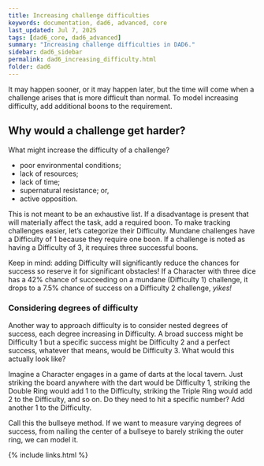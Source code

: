 ```yaml
---
title: Increasing challenge difficulties
keywords: documentation, dad6, advanced, core
last_updated: Jul 7, 2025
tags: [dad6_core, dad6_advanced]
summary: "Increasing challenge difficulties in DAD6."
sidebar: dad6_sidebar
permalink: dad6_increasing_difficulty.html
folder: dad6
---
```


It may happen sooner, or it may happen later, but the time will come when a challenge arises that is more difficult than normal. To model increasing difficulty, add additional boons to the requirement.

## Why would a challenge get harder?

What might increase the difficulty of a challenge?

- poor environmental conditions;
- lack of resources;
- lack of time;
- supernatural resistance; or,
- active opposition.

This is not meant to be an exhaustive list. If a disadvantage is present that will materially affect the task, add a required boon. To make tracking challenges easier, let’s categorize their Difficulty. Mundane challenges have a Difficulty of 1 because they require one boon. If a challenge is noted as having a Difficulty of 3, it requires three successful boons.

Keep in mind: adding Difficulty will significantly reduce the chances for success so reserve it for significant obstacles! If a Character with three dice has a 42% chance of succeeding on a mundane (Difficulty 1) challenge, it drops to a 7.5% chance of success on a Difficulty 2 challenge, *yikes!*

### Considering degrees of difficulty

Another way to approach difficulty is to consider nested degrees of success, each degree increasing in Difficulty. A broad success might be Difficulty 1 but a specific success might be Difficulty 2 and a perfect success, whatever that means, would be Difficulty 3. What would this actually look like?

Imagine a Character engages in a game of darts at the local tavern. Just striking the board anywhere with the dart would be Difficulty 1, striking the Double Ring would add 1 to the Difficulty, striking the Triple Ring would add 2 to the Difficulty, and so on. Do they need to hit a specific number? Add another 1 to the Difficulty.

Call this the bullseye method. If we want to measure varying degrees of success, from nailing the center of a bullseye to barely striking the outer ring, we can model it.

{% include links.html %}
